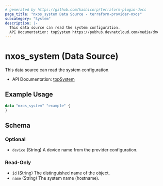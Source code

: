 ```yaml
---
# generated by https://github.com/hashicorp/terraform-plugin-docs
page_title: "nxos_system Data Source - terraform-provider-nxos"
subcategory: "System"
description: |-
  This data source can read the system configuration.
  API Documentation: topSystem https://pubhub.devnetcloud.com/media/dme-docs-10-2-2/docs/System/top:System/
---
```


# nxos_system (Data Source)

This data source can read the system configuration.

- API Documentation: [topSystem](https://pubhub.devnetcloud.com/media/dme-docs-10-2-2/docs/System/top:System/)

## Example Usage

```terraform
data "nxos_system" "example" {
}
```

<!-- schema generated by tfplugindocs -->
## Schema

### Optional

- `device` (String) A device name from the provider configuration.

### Read-Only

- `id` (String) The distinguished name of the object.
- `name` (String) The system name (hostname).

